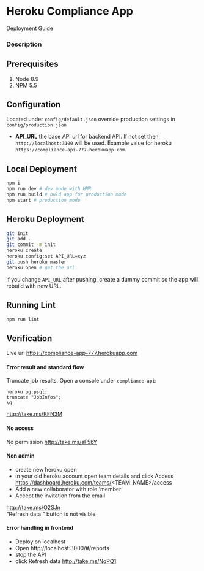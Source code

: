 
# Heroku Compliance App
Deployment Guide

### Description

## Prerequisites
1. Node 8.9
  1. NPM 5.5


## Configuration
Located under `config/default.json` override production settings in `config/production.json`

- **API_URL** the base API url for backend API. If not set then `http://localhost:3100` will be used. Example value for heroku `https://compliance-api-777.herokuapp.com`.

## Local Deployment
```bash
npm i
npm run dev # dev mode with HMR
npm run build # buld app for production mode
npm start # production mode
```

## Heroku Deployment
```bash
git init
git add .
git commit -m init
heroku create
heroku config:set API_URL=xyz
git push heroku master
heroku open # get the url
```
if you change `API_URL` after pushing, create a dummy commit so the app will rebuild with new URL.  


## Running Lint
```bash
npm run lint
```

## Verification

Live url https://compliance-app-777.herokuapp.com   

#### Error result and standard flow

Truncate job results. Open a console under `compliance-api`:
```
heroku pg:psql;
truncate "JobInfos";
\q
```


http://take.ms/KFN3M  

#### No access
No permission http://take.ms/sF5bY  


#### Non admin
- create new heroku open
- in your old heroku account open team details and click Access https://dashboard.heroku.com/teams/<TEAM_NAME>/access  
- Add a new collaborator with role 'member'
- Accept the invitation from the email

http://take.ms/O2SJn  
"Refresh data " button is not visible

#### Error handling in frontend
- Deploy on localhost
- Open http://localhost:3000/#/reports
- stop the API
- click Refresh data
http://take.ms/NqPQ1
